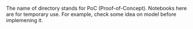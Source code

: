 The name of directory stands for PoC (Proof-of-Concept). 
Notebooks here are for temporary use. For example, check some idea on model
before implemening it.

